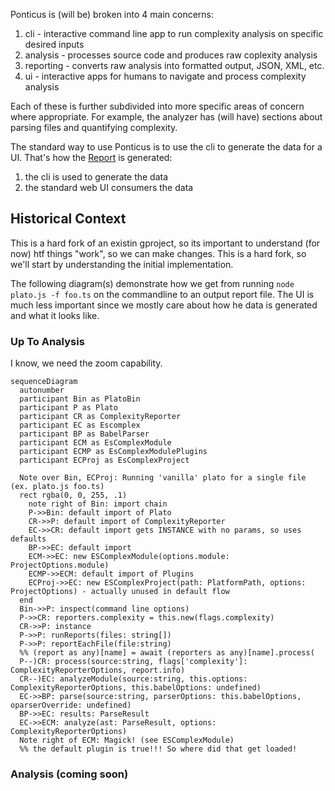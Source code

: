 Ponticus is (will be) broken into 4 main concerns:
1. cli - interactive command line app to run complexity analysis on specific desired inputs
2. analysis - processes source code and produces raw coplexity analysis
3. reporting - converts raw analysis into formatted output, JSON, XML, etc.
4. ui - interactive apps for humans to navigate and process complexity analysis

Each of these is further subdivided into more specific areas of concern where appropriate.
For example, the analyzer has (will have) sections about parsing files and quantifying complexity.

The standard way to use Ponticus is to use the cli to generate the data for a UI.
That's how the [Report](https://gabrielcsapo.github.io/ponticus/report/) is generated:
1. the cli is used to generate the data
2. the standard web UI consumers the data

## Historical Context
This is a hard fork of an existin gproject, so its important to understand (for now) htf things "work", so we can make changes.
This is a hard fork, so we'll start by understanding the initial implementation.

The following diagram(s) demonstrate how we get from running `node plato.js -f foo.ts` on the commandline to an output report file.
The UI is much less important since we mostly care about how he data is generated and what it looks like.

### Up To Analysis
I know, we need the zoom capability.
```mermaid
sequenceDiagram
  autonumber
  participant Bin as PlatoBin
  participant P as Plato
  participant CR as ComplexityReporter
  participant EC as Escomplex
  participant BP as BabelParser
  participant ECM as EsComplexModule
  participant ECMP as EsComplexModulePlugins
  participant ECProj as EsComplexProject

  Note over Bin, ECProj: Running 'vanilla' plato for a single file (ex. plato.js foo.ts)
  rect rgba(0, 0, 255, .1)
    note right of Bin: import chain
    P->>Bin: default import of Plato
    CR->>P: default import of ComplexityReporter
    EC->>CR: default import gets INSTANCE with no params, so uses defaults
    BP->>EC: default import
    ECM->>EC: new ESComplexModule(options.module: ProjectOptions.module)
    ECMP->>ECM: default import of Plugins
    ECProj->>EC: new ESComplexProject(path: PlatformPath, options: ProjectOptions) - actually unused in default flow
  end
  Bin->>P: inspect(command line options)
  P->>CR: reporters.complexity = this.new(flags.complexity)
  CR->>P: instance
  P->>P: runReports(files: string[])
  P->>P: reportEachFile(file:string)
  %% (report as any)[name] = await (reporters as any)[name].process(
  P--)CR: process(source:string, flags['complexity']: ComplexityReporterOptions, report.info)
  CR--)EC: analyzeModule(source:string, this.options: ComplexityReporterOptions, this.babelOptions: undefined)
  EC->>BP: parse(source:string, parserOptions: this.babelOptions, oparserOverride: undefined)
  BP->>EC: results: ParseResult
  EC->>ECM: analyze(ast: ParseResult, options: ComplexityReporterOptions)
  Note right of ECM: Magick! (see ESComplexModule)
  %% the default plugin is true!!! So where did that get loaded!
```

### Analysis (coming soon)